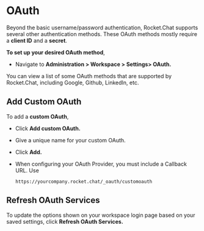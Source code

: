 # OAuth

Beyond the basic username/password authentication, Rocket.Chat supports several other authentication methods.  These OAuth methods mostly require a **client ID** and a **secret**.

**To set up your desired OAuth method**,&#x20;

* Navigate to **Administration > Workspace > Settings> OAuth.**

You can view a list of some OAuth methods that are supported by Rocket.Chat, including Google, Github, LinkedIn, etc.

## Add Custom OAuth

To add a **custom OAuth**,

* Click **Add custom OAuth.**
* Give a unique name for your custom OAuth.
* Click **Add.**
*   When configuring your OAuth Provider, you must include a Callback URL. Use&#x20;

    ```
    https://yourcompany.rocket.chat/_oauth/customoauth
    ```

## Refresh OAuth Services

To update the options shown on your workspace login page based on your saved settings, click **Refresh OAuth Services.**
